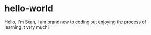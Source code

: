 # hello-world

Hello, I'm Sean, I am brand new to coding but enjoying the process of learning it very much!
